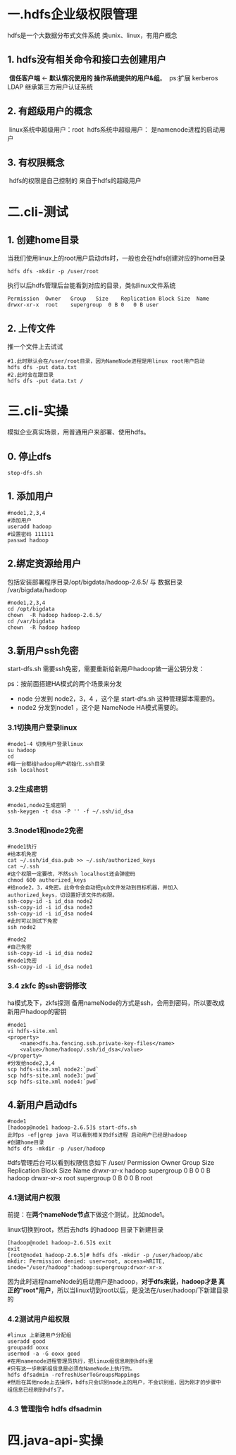# 一.hdfs企业级权限管理

hdfs是一个大数据分布式文件系统
类unix、linux，有用户概念

## 1. hdfs没有相关命令和接口去创建用户

​	**信任客户端** <- **默认情况使用的 操作系统提供的用户&组**。
​	ps:扩展 kerberos LDAP  继承第三方用户认证系统

## 2. 有超级用户的概念

​	linux系统中超级用户：root
​	hdfs系统中超级用户： 是namenode进程的启动用户

## 3. 有权限概念

​	hdfs的权限是自己控制的 来自于hdfs的超级用户

# 二.cli-测试

## 1. 创建home目录

当我们使用linux上的root用户启动dfs时，一般也会在hdfs创建对应的home目录

```
hdfs dfs -mkdir -p /user/root
```

执行以后hdfs管理后台能看到对应的目录，类似linux文件系统

```
Permission	Owner	Group	Size	Replication	Block Size	Name
drwxr-xr-x	root	supergroup	0 B	0	0 B	user
```

## 2. 上传文件

推一个文件上去试试

```
#1.此时默认会在/user/root目录，因为NameNode进程是用linux root用户启动
hdfs dfs -put data.txt
#2.此时会在跟目录
hdfs dfs -put data.txt /
```

# 三.cli-实操

模拟企业真实场景，用普通用户来部署、使用hdfs。

## 0. 停止dfs

```
stop-dfs.sh
```

## 1. 添加用户

```
#node1,2,3,4
#添加用户
useradd hadoop
#设置密码 111111 
passwd hadoop
```

## 2.绑定资源给用户

包括安装部署程序目录/opt/bigdata/hadoop-2.6.5/ 与 数据目录 /var/bigdata/hadoop

```
#node1,2,3,4
cd /opt/bigdata
chown  -R hadoop hadoop-2.6.5/
cd /var/bigdata
chown  -R hadoop hadoop

```

## 3.新用户ssh免密

start-dfs.sh 需要ssh免密，需要重新给新用户hadoop做一遍公钥分发：

ps：按前面搭建HA模式的两个场景来分发 

- node 分发到 node2，3，4 ，这个是 start-dfs.sh 这种管理脚本需要的。
- node2 分发到node1 ，这个是 NameNode HA模式需要的。

### 3.1切换用户登录linux

```
#node1-4 切换用户登录linux
su hadoop
cd 
#每一台都给hadoop用户初始化.ssh目录
ssh localhost

```

### 3.2生成密钥

```
#node1,node2生成密钥
ssh-keygen -t dsa -P '' -f ~/.ssh/id_dsa
```

### 3.3node1和node2免密

```
#node1执行
#给本机免密
cat ~/.ssh/id_dsa.pub >> ~/.ssh/authorized_keys
cat ~/.ssh
#这个权限一定要改，不然ssh localhost还会弹密码
chmod 600 authorized_keys
#给node2，3，4免密。此命令会自动把pub文件发动到目标机器，并加入authorized_keys，切设置好该文件的权限。
ssh-copy-id -i id_dsa node2
ssh-copy-id -i id_dsa node3
ssh-copy-id -i id_dsa node4
#此时可以测试下免密
ssh node2

```

```
#node2
#自己免密
ssh-copy-id -i id_dsa node2
#node1免密
ssh-copy-id -i id_dsa node1

```

### 3.4 zkfc 的ssh密钥修改

ha模式及下，zkfs探测 备用nameNode的方式是ssh，会用到密码，所以要改成新用户hadoop的密钥

```
#node1
vi hdfs-site.xml
<property>
	<name>dfs.ha.fencing.ssh.private-key-files</name>
	<value>/home/hadoop/.ssh/id_dsa</value>
</property>
#分发给node2,3,4
scp hdfs-site.xml node2:`pwd`
scp hdfs-site.xml node3:`pwd`
scp hdfs-site.xml node4:`pwd`

```

## 4.新用户启动dfs

```
#node1
[hadoop@node1 hadoop-2.6.5]$ start-dfs.sh
此时ps -ef|grep java 可以看到相关的dfs进程 启动用户已经是hadoop
#创建home目录
hdfs dfs -mkdir -p /user/hadoop

```

#dfs管理后台可以看到权限信息如下
/user/
Permission	Owner	Group	Size	Replication	Block Size	Name
drwxr-xr-x	hadoop	supergroup	0 B	0	0 B	hadoop
drwxr-xr-x	root	supergroup	0 B	0	0 B	root

### 4.1测试用户权限

前提：在**两个nameNode节点**下做这个测试，比如node1。 

linux切换到root，然后去hdfs 的hadoop 目录下新建目录

```
[hadoop@node1 hadoop-2.6.5]$ exit
exit
[root@node1 hadoop-2.6.5]# hdfs dfs -mkdir -p /user/hadoop/abc
mkdir: Permission denied: user=root, access=WRITE, inode="/user/hadoop":hadoop:supergroup:drwxr-xr-x

```

因为此时进程nameNode的启动用户是hadoop，**对于dfs来说，hadoop才是 真正的"root"用户**，所以当linux切到root以后，是没法在/user/hadoop/下新建目录的

### 4.2测试用户组权限

```
#linux 上新建用户分配组
useradd good
groupadd ooxx
usermod -a -G ooxx good
#在用namenode进程管理员执行，把linux组信息刷到hdfs里
#只有这一步刷新组信息是必须在NameNode上执行的。
hdfs dfsadmin -refreshUserToGroupsMappings
#然后在其他node上去操作，hdfs只会识别node上的用户，不会识别组，因为刚才的步骤中 组信息已经刷到hdfs了。
```

### 4.3 管理指令 hdfs dfsadmin



# 四.java-api-实操